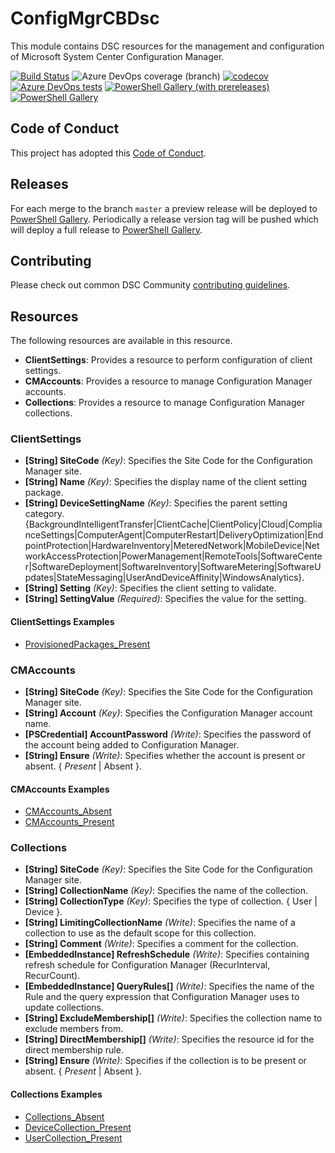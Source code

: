 # ConfigMgrCBDsc

This module contains DSC resources for the management and
configuration of Microsoft System Center Configuration Manager.

[![Build Status](https://dev.azure.com/dsccommunity/ConfigMgrCBDsc/_apis/build/status/dsccommunity.ConfigMgrCBDsc?branchName=master)](https://dev.azure.com/dsccommunity/ConfigMgrCBDsc/_build/latest?definitionId=23&branchName=master)
![Azure DevOps coverage (branch)](https://img.shields.io/azure-devops/coverage/dsccommunity/ConfigMgrCBDsc/23/master)
[![codecov](https://codecov.io/gh/dsccommunity/ConfigMgrCBDsc/branch/master/graph/badge.svg)](https://codecov.io/gh/dsccommunity/ConfigMgrCBDsc)
[![Azure DevOps tests](https://img.shields.io/azure-devops/tests/dsccommunity/ConfigMgrCBDsc/23/master)](https://dsccommunity.visualstudio.com/ConfigMgrCBDsc/_test/analytics?definitionId=23&contextType=build)
[![PowerShell Gallery (with prereleases)](https://img.shields.io/powershellgallery/vpre/ConfigMgrCBDsc?label=ConfigMgrCBDsc%20Preview)](https://www.powershellgallery.com/packages/ConfigMgrCBDsc/)
[![PowerShell Gallery](https://img.shields.io/powershellgallery/v/ConfigMgrCBDsc?label=ConfigMgrCBDsc)](https://www.powershellgallery.com/packages/ConfigMgrCBDsc/)

## Code of Conduct

This project has adopted this [Code of Conduct](CODE_OF_CONDUCT.md).

## Releases

For each merge to the branch `master` a preview release will be
deployed to [PowerShell Gallery](https://www.powershellgallery.com/).
Periodically a release version tag will be pushed which will deploy a
full release to [PowerShell Gallery](https://www.powershellgallery.com/).

## Contributing

Please check out common DSC Community [contributing guidelines](https://dsccommunity.org/guidelines/contributing).

## Resources

The following resources are available in this resource.

* **ClientSettings**: Provides a resource to perform configuration of client settings.
* **CMAccounts**: Provides a resource to manage Configuration Manager accounts.
* **Collections**: Provides a resource to manage Configuration Manager collections.

### ClientSettings

* **[String] SiteCode** _(Key)_: Specifies the Site Code for the Configuration Manager site.
* **[String] Name** _(Key)_: Specifies the display name of the client setting package.
* **[String] DeviceSettingName** _(Key)_: Specifies the parent setting category. {BackgroundIntelligentTransfer|ClientCache|ClientPolicy|Cloud|ComplianceSettings|ComputerAgent|ComputerRestart|DeliveryOptimization|EndpointProtection|HardwareInventory|MeteredNetwork|MobileDevice|NetworkAccessProtection|PowerManagement|RemoteTools|SoftwareCenter|SoftwareDeployment|SoftwareInventory|SoftwareMetering|SoftwareUpdates|StateMessaging|UserAndDeviceAffinity|WindowsAnalytics}.
* **[String] Setting** _(Key)_: Specifies the client setting to validate.
* **[String] SettingValue** _(Required)_: Specifies the value for the setting.

#### ClientSettings Examples

* [ProvisionedPackages_Present](Source\Examples\Resources\ClientSettings\ClientSettings.ps1)

### CMAccounts

* **[String] SiteCode** _(Key)_: Specifies the Site Code for the Configuration Manager site.
* **[String] Account** _(Key)_: Specifies the Configuration Manager account name.
* **[PSCredential] AccountPassword** _(Write)_: Specifies the password of the account being added to Configuration Manager.
* **[String] Ensure** _(Write)_: Specifies whether the account is present or absent. { *Present* | Absent }.

#### CMAccounts Examples

* [CMAccounts_Absent](Source\Examples\Resources\CMAccounts\CMAccounts_Absent.ps1)
* [CMAccounts_Present](Source\Examples\Resources\CMAccounts\CMAccounts_Present.ps1)

### Collections

* **[String] SiteCode** _(Key)_: Specifies the Site Code for the Configuration Manager site.
* **[String] CollectionName** _(Key)_: Specifies the name of the collection.
* **[String] CollectionType** _(Key)_: Specifies the type of collection. { User | Device }.
* **[String] LimitingCollectionName** _(Write)_: Specifies the name of a collection to use as the default scope for this collection.
* **[String] Comment** _(Write)_: Specifies a comment for the collection.
* **[EmbeddedInstance] RefreshSchedule** _(Write)_: Specifies containing refresh schedule for Configuration Manager (RecurInterval, RecurCount).
* **[EmbeddedInstance] QueryRules[]** _(Write)_: Specifies the name of the Rule and the query expression that Configuration Manager uses to update collections.
* **[String] ExcludeMembership[]** _(Write)_: Specifies the collection name to exclude members from.
* **[String] DirectMembership[]** _(Write)_: Specifies the resource id for the direct membership rule.
* **[String] Ensure** _(Write)_: Specifies if the collection is to be present or absent. { *Present* | Absent }.

#### Collections Examples

* [Collections_Absent](Source\Examples\Resources\Collections\Collection_Absent.ps1)
* [DeviceCollection_Present](Source\Examples\Resources\Collections\DeviceCollection_Present.ps1)
* [UserCollection_Present](Source\Examples\Resources\Collections\UserCollection_Present.ps1)
